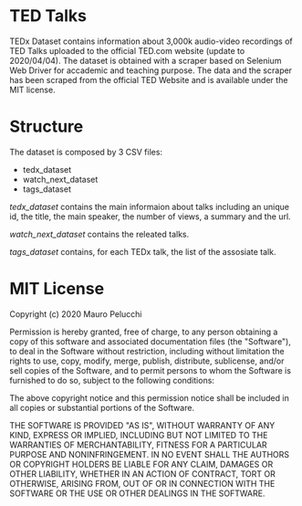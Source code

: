 # TED Talks
TEDx Dataset contains information about 3,000k audio-video recordings of TED Talks uploaded to the official TED.com website (update to 2020/04/04).
The dataset is obtained with a scraper based on Selenium Web Driver for accademic and teaching purpose.
The data and the scraper has been scraped from the official TED Website and is available under the MIT license.

# Structure
The dataset is composed by 3 CSV files:
- tedx_dataset
- watch_next_dataset
- tags_dataset

*tedx_dataset* contains the main informaion about talks including an unique id, the title, the main speaker, the number of views, a summary and the url.

*watch_next_dataset* contains the releated talks.

*tags_dataset* contains, for each TEDx talk, the list of the assosiate talk.

# MIT License

Copyright (c) 2020 Mauro Pelucchi

Permission is hereby granted, free of charge, to any person obtaining a copy
of this software and associated documentation files (the "Software"), to deal
in the Software without restriction, including without limitation the rights
to use, copy, modify, merge, publish, distribute, sublicense, and/or sell
copies of the Software, and to permit persons to whom the Software is
furnished to do so, subject to the following conditions:

The above copyright notice and this permission notice shall be included in all
copies or substantial portions of the Software.

THE SOFTWARE IS PROVIDED "AS IS", WITHOUT WARRANTY OF ANY KIND, EXPRESS OR
IMPLIED, INCLUDING BUT NOT LIMITED TO THE WARRANTIES OF MERCHANTABILITY,
FITNESS FOR A PARTICULAR PURPOSE AND NONINFRINGEMENT. IN NO EVENT SHALL THE
AUTHORS OR COPYRIGHT HOLDERS BE LIABLE FOR ANY CLAIM, DAMAGES OR OTHER
LIABILITY, WHETHER IN AN ACTION OF CONTRACT, TORT OR OTHERWISE, ARISING FROM,
OUT OF OR IN CONNECTION WITH THE SOFTWARE OR THE USE OR OTHER DEALINGS IN THE
SOFTWARE.


